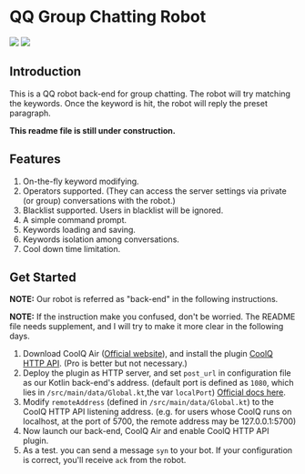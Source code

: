 # QQ Group Chatting Robot
![](https://img.shields.io/badge/language-Kotlin-blueviolet.svg)
![](https://img.shields.io/badge/license-MIT-blue.svg)

## Introduction
This is a QQ robot back-end for group chatting.
The robot will try matching the keywords.
Once the keyword is hit, the robot will reply the preset paragraph.

**This readme file is still under construction.**
 
## Features
1. On-the-fly keyword modifying.
1. Operators supported. (They can access the server settings via private (or group) conversations with the robot.)
1. Blacklist supported. Users in blacklist will be ignored.
1. A simple command prompt.
1. Keywords loading and saving.
1. Keywords isolation among conversations.
1. Cool down time limitation.

## Get Started

**NOTE:** Our robot is referred as "back-end" in the following instructions.

**NOTE:** If the instruction make you confused, don't be worried. The README file needs supplement, and I will try to make it more clear in the following days.
1. Download CoolQ Air ([Official website](https://cqp.cc/)), and install the plugin [CoolQ HTTP API](https://cqp.cc/t/30748).
(Pro is better but not necessary.)
1. Deploy the plugin as HTTP server, and set `post_url` in configuration file as our Kotlin back-end's address. (default port is defined as `1080`, which lies in `/src/main/data/Global.kt`,the var `localPort`) [Official docs here](https://cqhttp.cc/docs/4.10/#/).
1. Modify `remoteAddress` (defined in `/src/main/data/Global.kt`) to the CoolQ HTTP API listening address. (e.g. for users whose CoolQ runs on localhost, at the port of 5700, the remote address may be 127.0.0.1:5700)
1. Now launch our back-end, CoolQ Air and enable CoolQ HTTP API plugin.
1. As a test. you can send a message `syn` to your bot. If your configuration is correct, you'll receive `ack` from the robot.